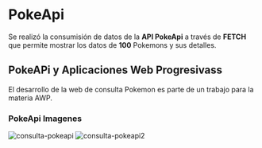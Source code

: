 # PokeApi

Se realizó la consumisión de datos de la **API PokeApi** a través de **FETCH** que permite mostrar los datos de **100** Pokemons y sus detalles.

## PokeAPi y Aplicaciones Web Progresivass ##
El desarrollo de la web de consulta Pokemon es parte de un trabajo para la materia AWP.

### PokeApi Imagenes ###

![consulta-pokeapi](https://user-images.githubusercontent.com/113116204/199768748-aea1603a-d804-4d5c-bb55-19ecae8b59a9.jpg)
![consulta-pokeapi2](https://user-images.githubusercontent.com/113116204/199768757-1b6e1c37-905d-4af7-bd65-1bc65d017deb.jpg)
